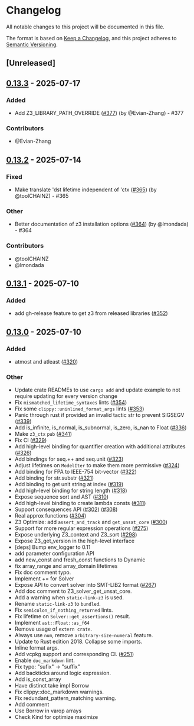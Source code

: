 # Changelog

All notable changes to this project will be documented in this file.

The format is based on [Keep a Changelog](https://keepachangelog.com/en/1.0.0/),
and this project adheres to [Semantic Versioning](https://semver.org/spec/v2.0.0.html).

## [Unreleased]

## [0.13.3](https://github.com/prove-rs/z3.rs/compare/z3-v0.13.2...z3-v0.13.3) - 2025-07-17

### Added

- Add Z3_LIBRARY_PATH_OVERRIDE ([#377](https://github.com/prove-rs/z3.rs/pull/377)) (by @Evian-Zhang) - #377

### Contributors

* @Evian-Zhang

## [0.13.2](https://github.com/prove-rs/z3.rs/compare/z3-v0.13.1...z3-v0.13.2) - 2025-07-14

### Fixed

- Make translate 'dst lifetime independent of 'ctx ([#365](https://github.com/prove-rs/z3.rs/pull/365)) (by @toolCHAINZ) - #365

### Other

- Better documentation of z3 installation options ([#364](https://github.com/prove-rs/z3.rs/pull/364)) (by @lmondada) - #364

### Contributors

* @toolCHAINZ
* @lmondada

## [0.13.1](https://github.com/prove-rs/z3.rs/compare/z3-v0.13.0...z3-v0.13.1) - 2025-07-10

### Added

- add gh-release feature to get z3 from released libraries ([#352](https://github.com/prove-rs/z3.rs/pull/352))

## [0.13.0](https://github.com/prove-rs/z3.rs/compare/z3-v0.12.1...z3-v0.13.0) - 2025-07-10

### Added

- atmost and atleast ([#320](https://github.com/prove-rs/z3.rs/pull/320))

### Other

- Update crate READMEs to use `cargo add` and update example to not require updating for every version change
- Fix `mismatched_lifetime_syntaxes` lints ([#354](https://github.com/prove-rs/z3.rs/pull/354))
- Fix some `clippy::uninlined_format_args` lints ([#353](https://github.com/prove-rs/z3.rs/pull/353))
- Panic through rust if provided an invalid tactic str to prevent SIGSEGV ([#339](https://github.com/prove-rs/z3.rs/pull/339))
- Add is_infinite, is_normal, is_subnormal, is_zero, is_nan to Float ([#336](https://github.com/prove-rs/z3.rs/pull/336))
- Make `z3_ctx` `pub` ([#341](https://github.com/prove-rs/z3.rs/pull/341))
- Fix CI ([#329](https://github.com/prove-rs/z3.rs/pull/329))
- Add high-level binding for quantifier creation with additional attributes ([#326](https://github.com/prove-rs/z3.rs/pull/326))
- Add bindings for seq.++ and seq.unit ([#323](https://github.com/prove-rs/z3.rs/pull/323))
- Adjust lifetimes on `ModelIter` to make them more permissive ([#324](https://github.com/prove-rs/z3.rs/pull/324))
- Add binding for FPA to IEEE-754 bit-vector ([#322](https://github.com/prove-rs/z3.rs/pull/322))
- Add binding for str.substr ([#321](https://github.com/prove-rs/z3.rs/pull/321))
- Add binding to get unit string at index ([#319](https://github.com/prove-rs/z3.rs/pull/319))
- Add high-level binding for string length ([#318](https://github.com/prove-rs/z3.rs/pull/318))
- Expose sequence sort and AST ([#310](https://github.com/prove-rs/z3.rs/pull/310))
- Add high-level binding to create lambda consts ([#311](https://github.com/prove-rs/z3.rs/pull/311))
- Support consequences API ([#302](https://github.com/prove-rs/z3.rs/pull/302)) ([#308](https://github.com/prove-rs/z3.rs/pull/308))
- Real approx functions ([#304](https://github.com/prove-rs/z3.rs/pull/304))
- Z3 Optimize: add `assert_and_track` and `get_unsat_core` ([#300](https://github.com/prove-rs/z3.rs/pull/300))
- Support for more regular expression operations ([#275](https://github.com/prove-rs/z3.rs/pull/275))
- Expose underlying Z3_context and Z3_sort ([#298](https://github.com/prove-rs/z3.rs/pull/298))
- Expose Z3_get_version in the high-level interface
- [deps] Bump env_logger to 0.11
- add parameter configuration API
- add new_const and fresh_const functions to Dynamic
- fix array_range and array_domain lifetimes
- Fix doc comment typo.
- Implement += for Solver
- Expose API to convert solver into SMT-LIB2 format ([#267](https://github.com/prove-rs/z3.rs/pull/267))
- Add doc comment to Z3_solver_get_unsat_core.
- Add a warning when `static-link-z3` is used.
- Rename `static-link-z3` to `bundled`.
- Fix `semicolon_if_nothing_returned` lints.
- Fix lifetime on `Solver::get_assertions()` result.
- Implement `ast::Float::as_f64`
- Remove usage of `extern crate`.
- Always use `num`, remove `arbitrary-size-numeral` feature.
- Update to Rust edition 2018. Collapse some imports.
- Inline format args.
- Add vcpkg support and corresponding CI. ([#251](https://github.com/prove-rs/z3.rs/pull/251))
- Enable `doc_markdown` lint.
- Fix typo: "sufix" -> "suffix"
- Add backticks around logic expression.
- Add is_const_array
- Have distinct take impl Borrow
- Fix clippy::doc_markdown warnings.
- Fix redundant_pattern_matching warning.
- Add comment
- Use Borrow in varop arrays
- Check Kind for optimize maximize

